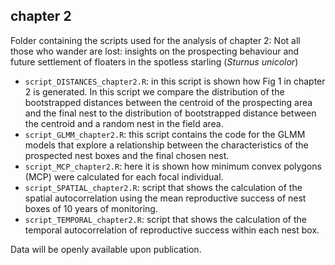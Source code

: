 
## chapter 2

Folder containing the scripts used for the analysis of chapter 2: Not all those who wander are lost: insights on the prospecting behaviour and future settlement of floaters in the spotless starling (*Sturnus unicolor*)

- ```script_DISTANCES_chapter2.R```: in this script is shown how Fig 1 in chapter 2 is generated. In this script we compare the distribution of the bootstrapped distances between the centroid of the prospecting area and the final nest to the distribution of bootstrapped distance between the centroid and a random nest in the field area.
- ```script_GLMM_chapter2.R```: this script contains the code for the GLMM models that explore a relationship between the characteristics of the prospected nest boxes and the final chosen nest.
- ```script_MCP_chapter2.R```: here it is shown how minimum convex polygons (MCP) were calculated for each focal individual.
- ```script_SPATIAL_chapter2.R```: script that shows the calculation of the spatial autocorrelation using the mean reproductive success of nest boxes of 10 years of monitoring.
-  ```script_TEMPORAL_chapter2.R```: script that shows the calculation of the temporal autocorrelation of reproductive success within each nest box. 

Data will be openly available upon publication. 
